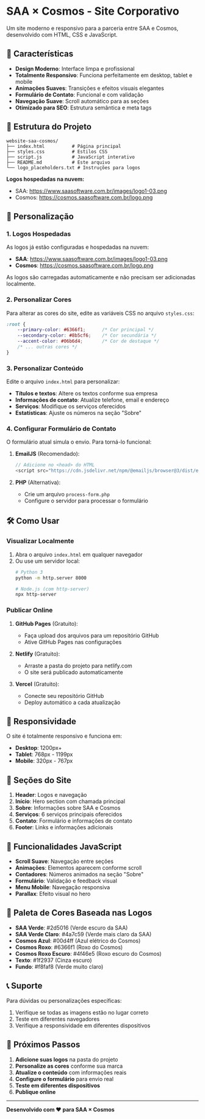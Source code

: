 # SAA × Cosmos - Site Corporativo

Um site moderno e responsivo para a parceria entre SAA e Cosmos, desenvolvido com HTML, CSS e JavaScript.

## 🚀 Características

- **Design Moderno**: Interface limpa e profissional
- **Totalmente Responsivo**: Funciona perfeitamente em desktop, tablet e mobile
- **Animações Suaves**: Transições e efeitos visuais elegantes
- **Formulário de Contato**: Funcional e com validação
- **Navegação Suave**: Scroll automático para as seções
- **Otimizado para SEO**: Estrutura semântica e meta tags

## 📁 Estrutura do Projeto

```
website-saa-cosmos/
├── index.html          # Página principal
├── styles.css          # Estilos CSS
├── script.js           # JavaScript interativo
├── README.md           # Este arquivo
└── logo_placeholders.txt # Instruções para logos
```

**Logos hospedadas na nuvem:**
- SAA: https://www.saasoftware.com.br/images/logo1-03.png
- Cosmos: https://cosmos.saasoftware.com.br/logo.png

## 🎨 Personalização

### 1. Logos Hospedadas

As logos já estão configuradas e hospedadas na nuvem:

- **SAA**: https://www.saasoftware.com.br/images/logo1-03.png
- **Cosmos**: https://cosmos.saasoftware.com.br/logo.png

As logos são carregadas automaticamente e não precisam ser adicionadas localmente.

### 2. Personalizar Cores

Para alterar as cores do site, edite as variáveis CSS no arquivo `styles.css`:

```css
:root {
    --primary-color: #6366f1;      /* Cor principal */
    --secondary-color: #8b5cf6;    /* Cor secundária */
    --accent-color: #06b6d4;       /* Cor de destaque */
    /* ... outras cores */
}
```

### 3. Personalizar Conteúdo

Edite o arquivo `index.html` para personalizar:

- **Títulos e textos**: Altere os textos conforme sua empresa
- **Informações de contato**: Atualize telefone, email e endereço
- **Serviços**: Modifique os serviços oferecidos
- **Estatísticas**: Ajuste os números na seção "Sobre"

### 4. Configurar Formulário de Contato

O formulário atual simula o envio. Para torná-lo funcional:

1. **EmailJS** (Recomendado):
   ```javascript
   // Adicione no <head> do HTML
   <script src="https://cdn.jsdelivr.net/npm/@emailjs/browser@3/dist/email.min.js"></script>
   ```

2. **PHP** (Alternativa):
   - Crie um arquivo `process-form.php`
   - Configure o servidor para processar o formulário

## 🛠️ Como Usar

### Visualizar Localmente

1. Abra o arquivo `index.html` em qualquer navegador
2. Ou use um servidor local:
   ```bash
   # Python 3
   python -m http.server 8000
   
   # Node.js (com http-server)
   npx http-server
   ```

### Publicar Online

1. **GitHub Pages** (Gratuito):
   - Faça upload dos arquivos para um repositório GitHub
   - Ative GitHub Pages nas configurações

2. **Netlify** (Gratuito):
   - Arraste a pasta do projeto para netlify.com
   - O site será publicado automaticamente

3. **Vercel** (Gratuito):
   - Conecte seu repositório GitHub
   - Deploy automático a cada atualização

## 📱 Responsividade

O site é totalmente responsivo e funciona em:

- **Desktop**: 1200px+
- **Tablet**: 768px - 1199px
- **Mobile**: 320px - 767px

## 🎯 Seções do Site

1. **Header**: Logos e navegação
2. **Início**: Hero section com chamada principal
3. **Sobre**: Informações sobre SAA e Cosmos
4. **Serviços**: 6 serviços principais oferecidos
5. **Contato**: Formulário e informações de contato
6. **Footer**: Links e informações adicionais

## 🔧 Funcionalidades JavaScript

- **Scroll Suave**: Navegação entre seções
- **Animações**: Elementos aparecem conforme scroll
- **Contadores**: Números animados na seção "Sobre"
- **Formulário**: Validação e feedback visual
- **Menu Mobile**: Navegação responsiva
- **Parallax**: Efeito visual no hero

## 🎨 Paleta de Cores Baseada nas Logos

- **SAA Verde**: #2d5016 (Verde escuro da SAA)
- **SAA Verde Claro**: #4a7c59 (Verde mais claro da SAA)
- **Cosmos Azul**: #00d4ff (Azul elétrico do Cosmos)
- **Cosmos Roxo**: #6366f1 (Roxo do Cosmos)
- **Cosmos Roxo Escuro**: #4f46e5 (Roxo escuro do Cosmos)
- **Texto**: #1f2937 (Cinza escuro)
- **Fundo**: #f8faf8 (Verde muito claro)

## 📞 Suporte

Para dúvidas ou personalizações específicas:

1. Verifique se todas as imagens estão no lugar correto
2. Teste em diferentes navegadores
3. Verifique a responsividade em diferentes dispositivos

## 🚀 Próximos Passos

1. **Adicione suas logos** na pasta do projeto
2. **Personalize as cores** conforme sua marca
3. **Atualize o conteúdo** com informações reais
4. **Configure o formulário** para envio real
5. **Teste em diferentes dispositivos**
6. **Publique online**

---

**Desenvolvido com ❤️ para SAA × Cosmos** 